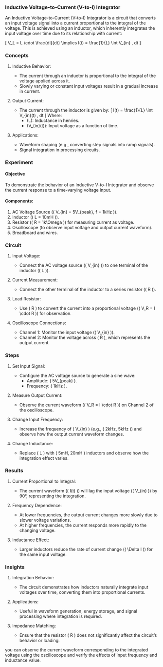 ### Inductive Voltage-to-Current (V-to-I) Integrator

An Inductive Voltage-to-Current (V-to-I) Integrator is a circuit that converts an input voltage signal into a current proportional to the integral of the voltage. This is achieved using an inductor, which inherently integrates the input voltage over time due to its relationship with current:

\[
V_L = L \cdot \frac{dI}{dt} \implies I(t) = \frac{1}{L} \int V_{in} \, dt
\]

### Concepts

1. Inductive Behavior:
   - The current through an inductor is proportional to the integral of the voltage applied across it.
   - Slowly varying or constant input voltages result in a gradual increase in current.

2. Output Current:
   - The current through the inductor is given by:
     \[
     I(t) = \frac{1}{L} \int V_{in}(t) \, dt
     \]
     Where:
     - \(L\): Inductance in henries.
     - \(V_{in}(t)\): Input voltage as a function of time.

3. Applications:
   - Waveform shaping (e.g., converting step signals into ramp signals).
   - Signal integration in processing circuits.

### Experiment

#### Objective

To demonstrate the behavior of an Inductive V-to-I Integrator and observe the current response to a time-varying voltage input.

#### Components:

1. AC Voltage Source (\( V_{in} = 5V_{peak}, f = 1kHz \)).
2. Inductor (\( L = 10mH \)).
3. Resistor (\( R = 1k\Omega \)) for measuring current as voltage.
4. Oscilloscope (to observe input voltage and output current waveform).
5. Breadboard and wires.

### Circuit

1. Input Voltage:
   - Connect the AC voltage source (\( V_{in} \)) to one terminal of the inductor (\( L \)).

2. Current Measurement:
   - Connect the other terminal of the inductor to a series resistor (\( R \)).

3. Load Resistor:
   - Use \( R \) to convert the current into a proportional voltage (\( V_R = I \cdot R \)) for observation.

4. Oscilloscope Connections:
   - Channel 1: Monitor the input voltage (\( V_{in} \)).
   - Channel 2: Monitor the voltage across \( R \), which represents the output current.

### Steps

1. Set Input Signal:
   - Configure the AC voltage source to generate a sine wave:
     - Amplitude: \( 5V_{peak} \).
     - Frequency: \( 1kHz \).

2. Measure Output Current:
   - Observe the current waveform (\( V_R = I \cdot R \)) on Channel 2 of the oscilloscope.

3. Change Input Frequency:
   - Increase the frequency of \( V_{in} \) (e.g., \( 2kHz, 5kHz \)) and observe how the output current waveform changes.

4. Change Inductance:
   - Replace \( L \) with \( 5mH, 20mH \) inductors and observe how the integration effect varies.

### Results

1. Current Proportional to Integral:
   - The current waveform (\( I(t) \)) will lag the input voltage (\( V_{in} \)) by 90°, representing the integration.

2. Frequency Dependence:
   - At lower frequencies, the output current changes more slowly due to slower voltage variations.
   - At higher frequencies, the current responds more rapidly to the changing voltage.

3. Inductance Effect:
   - Larger inductors reduce the rate of current change (\( \Delta I \)) for the same input voltage.

### Insights

1. Integration Behavior:
   - The circuit demonstrates how inductors naturally integrate input voltages over time, converting them into proportional currents.

2. Applications:
   - Useful in waveform generation, energy storage, and signal processing where integration is required.

3. Impedance Matching:
   - Ensure that the resistor \( R \) does not significantly affect the circuit’s behavior or loading.

 you can observe the current waveform corresponding to the integrated voltage using the oscilloscope and verify the effects of input frequency and inductance value.
